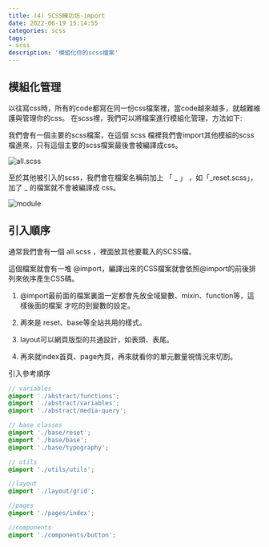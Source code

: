 ```yaml
---
title: (4) SCSS練功坊-import
date: 2022-06-19 15:14:55
categories: scss
tags: 
- scss
description: '模組化你的scss檔案'
---
```


## 模組化管理
以往寫css時，所有的code都寫在同一份css檔案裡，當code越來越多，就越難維護與管理你的css。
在scss裡，我們可以將檔案進行模組化管理，方法如下:

我們會有一個主要的scss檔案，在這個 scss 檔裡我們會import其他模組的scss檔進來，只有這個主要的scss檔案最後會被編譯成css。

![all.scss](https://firebasestorage.googleapis.com/v0/b/project-fb4ac.appspot.com/o/2022061901.png?alt=media&token=baae5c4a-b4de-4b55-a04f-9681653bf7d1)

至於其他被引入的scss，我們會在檔案名稱前加上 「 _ 」 ，如「_reset.scss」， 加了 _ 的檔案就不會被編譯成 css。

![module](https://firebasestorage.googleapis.com/v0/b/project-fb4ac.appspot.com/o/2022061902.png?alt=media&token=61fab007-d152-47c8-ae03-ce4a073e3391)

## 引入順序

通常我們會有一個 all.scss ，裡面放其他要載入的SCSS檔。

這個檔案就會有一堆 @import，編譯出來的CSS檔案就會依照@import的前後排列來依序產生CSS碼。

1. @import最前面的檔案裏面一定都會先放全域變數、mixin、function等，這樣後面的檔案 才吃的到變數的設定。

2. 再來是 reset、base等全站共用的樣式。

3. layout可以網頁版型的共通設計，如表頭、表尾。

4. 再來就index首頁、page內頁，再來就看你的單元數量視情況來切割。

引入參考順序

``` scss
// variables
@import './abstract/functions';
@import './abstract/variables';
@import './abstract/media-query';

// base classes
@import './base/reset';
@import './base/base';
@import './base/typography';

// utils
@import './utils/utils';

//layout
@import './layout/grid';

//pages
@import './pages/index';

//components
@import './components/button';
```













